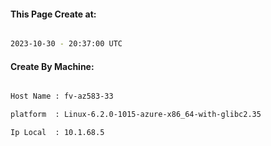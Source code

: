 
   
#### This Page Create at:

```bash

2023-10-30 - 20:37:00 UTC

```

#### Create By Machine:

```bash

Host Name : fv-az583-33

platform  : Linux-6.2.0-1015-azure-x86_64-with-glibc2.35

Ip Local  : 10.1.68.5

```

